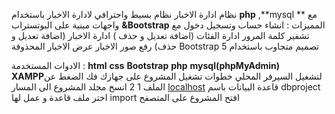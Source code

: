نظام ادارة الاخبار 
نظام بسيط واحترافي لادارة الاخبار باستخدام **php** ,**mysql ** مع واجهات مبنية على البوتستراب **&Bootstrap**
المميزات :
انشاء حساب وتسجيل دخول مع تشفير كلمة المرور 
ادارة الفئات (اضافة تعديل و حذف )
ادارة الاخبار (اضافة تعديل و حذف)
رفع صور الاخبار 
عرض الاخبار المحذوفة 
Bootstrap 5 تصميم متجاوب باستخدام 

الادوات المستخدمة :
**html**
**css**
**Bootstrap**
**php**
**mysql(phpMyAdmin)**
**XAMPP**لتشغيل السيرفر المحلي 
خطوات تشغيل المشروع على جهازك 
فك الضغط عن الملف 1
2 انسخ مجلد المشروع الى المسار [localhost](file:///C:/xampp/htdocs/iug/projectass/)
قاعدة البيانات باسم dbproject
اختر ملف قاعدة و عمل لها import
افتح المشروع على المتصفح

